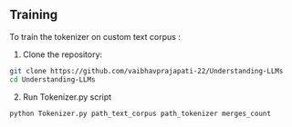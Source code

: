 ## Training
To train the tokenizer on custom text corpus :
1. Clone the repository:
  ```sh
  git clone https://github.com/vaibhavprajapati-22/Understanding-LLMs
  cd Understanding-LLMs
  ```
2. Run Tokenizer.py script
  ```sh
  python Tokenizer.py path_text_corpus path_tokenizer merges_count
  ```
